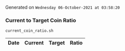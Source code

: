 Generated on `Wednesday 06-October-2021 at 03:58:20`

### Current to Target Coin Ratio
`current_coin_ratio.sh`

Date|Current|Target|Ratio
---|---|---|---
